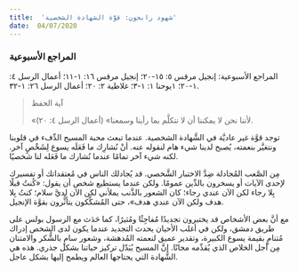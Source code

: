 ```yaml
---
title:  'شهود رابحون: قوَّة الشهادة الشخصية'
date:  04/07/2020
---
```


### المراجع الأسبوعية
المراجع الأسبوعية: إنجيل مرقس ٥: ١٥-٢٠؛ إنجيل مرقس ١٦: ١-١١؛ أعمال الرسل ٤: ١-٢٠؛ ١يوحنا ١: ١-٣؛ غلاطية ٢: ٢٠؛ أعمال الرسل ٢٦: ١-٣٢.

> <p>آية الحفظ</p>
> «لأننا نحن لا يمكننا أن لا نتكلَّم بما رأينا وسمعنا» (أعمال الرسل ٤: ٢٠).

توجد قوَّة غير عاديَّة في الشَّهادة الشخصية. عندما تبعث محبة المسيح الدِّفء في قلوبنا ونتغيَّر بنعمته، يُصبح لدينا شيء هام لنقوله عنه. أنْ نُشارِك ما فَعَلَه يسوع لِشَخْصٍ آخر. لكنه شيء آخر تمامًا عندما نُشارك ما فَعَله لنا شخصيًا.

مِن الصَّعب المُجادلة ضِدَّ الاختبار الشَّخصي. قد يُجادلك الناس في مُعتقداتك أو تفسيرك لإحدى الآيات أو يسخرون بالدِّين عمومًا. ولكن عندما يستطيع شخص أن يقول: «كُنتُ قبلًا بِلا رجاء لكن الآن عندي رجاء؛ كان الشعور بالذَّنب يملأني لكن الآن لديَّ سلام؛ كنتُ بِلا هدف ولكن الآن عندي هدف»، حتى المُشكِّكون يتأثًّرون بقوَّة الإنجيل.

مع أنَّ بعض الأشخاص قد يختبرون تجديدًا مُفاجِئًا ومُثيرًا، كما حَدَث مع الرسول بولس على طريق دمشق، ولكن في أغلب الأحيان يحدث التجديد عندما يكون لدى الشخص إدراك مُتنامٍ بقيمة يسوع الكبيرة، وتقدير عميق لنعمته المُدهشة، وشعور سامٍ بالشُّكر والامتنان مِن أجل الخلاص الذي يُقدِّمه مجانًا. إنَّ المسيح يُبَدّل تركيز حياتنا بشكل جذري. هذه هي الشَّهادة التي يحتاجها العالم ويطمح إليها بشكل عاجل.